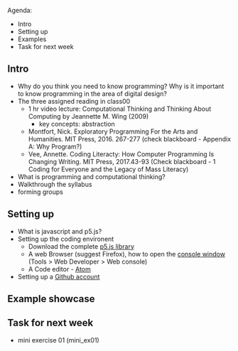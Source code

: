Agenda:
- Intro
- Setting up
- Examples
- Task for next week

## Intro
- Why do you think you need to know programming? Why is it important to know programming in the area of digital design?
- The three assigned reading in class00
    - 1 hr video lecture: Computational Thinking and Thinking About Computing by Jeannette M. Wing (2009)
      - key concepts: abstraction
    - Montfort, Nick. Exploratory Programming For the Arts and Humanities. MIT Press, 2016. 267-277 (check blackboard - Appendix A: Why Program?)
    - Vee, Annette. Coding Literacty: How Computer Programming Is Changing Writing. MIT Press, 2017.43-93 (Check blackboard - 1 Coding for Everyone and the Legacy of Mass Literacy)
- What is programming and computational thinking? 
- Walkthrough the syllabus 
- forming groups
## Setting up
- What is javascript and p5.js? 
- Setting up the coding environent
  - Download the complete [p5.js library](https://p5js.org/download/)
  - A web Browser (suggest Firefox), how to open the [console window](https://developer.mozilla.org/en-US/docs/Tools/Web_Console/Console_messages) (Tools > Web Developer > Web console)
  - A Code editor - [Atom](https://atom.io/)
 - Setting up a [Github account](http://www.github.com)
## Example showcase
## Task for next week
- mini exercise 01 (mini_ex01)

